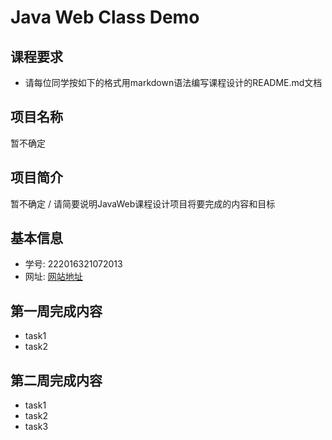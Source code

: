 # Java Web Class Demo
## 课程要求
+ 请每位同学按如下的格式用markdown语法编写课程设计的README.md文档
## 项目名称
暂不确定
## 项目简介
暂不确定 / 请简要说明JavaWeb课程设计项目将要完成的内容和目标
## 基本信息
+ 学号: 222016321072013
+ 网址: [网站地址](47.102.195.80:8080/web)
## 第一周完成内容
+ task1
+ task2
## 第二周完成内容
+ task1
+ task2
+ task3
